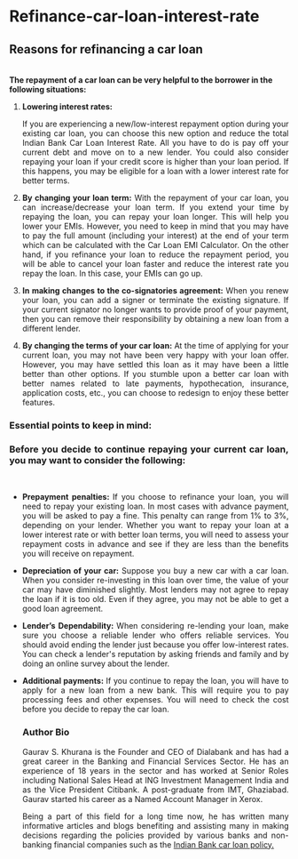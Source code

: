 # Refinance-car-loan-interest-rate
<b><h2> Reasons for refinancing a car loan </b></h2>
<br>
<b>The repayment of a car loan can be very helpful to the borrower in the following situations:</b>
<br>
<p><b><ol><li type ='1'>Lowering interest rates:</b> <p align="justify">If you are experiencing a new/low-interest repayment option during your existing car loan, you can choose this new option and reduce the total Indian Bank Car Loan Interest Rate. All you have to do is pay off your current debt and move on to a new lender. You could also consider repaying your loan if your credit score is higher than your loan period. If this happens, you may be eligible for a loan with a lower interest rate for better terms.</p></li>
<p><b><li><p align="justify">By changing your loan term:</b> With the repayment of your car loan, you can increase/decrease your loan term. If you extend your time by repaying the loan, you can repay your loan longer. This will help you lower your EMIs. However, you need to keep in mind that you may have to pay the full amount (including your interest) at the end of your term which can be calculated with the Car Loan EMI Calculator. On the other hand, if you refinance your loan to reduce the repayment period, you will be able to cancel your loan faster and reduce the interest rate you repay the loan. In this case, your EMIs can go up.</li></p>
 <p> <b> <li><p align="justify">In making changes to the co-signatories agreement:</b> When you renew your loan, you can add a signer or terminate the existing signature. If your current signator no longer wants to provide proof of your payment, then you can remove their responsibility by obtaining a new loan from a different lender.</p></li>
<p> <b> <li><p align="justify">By changing the terms of your car loan:</b> At the time of applying for your current loan, you may not have been very happy with your loan offer. However, you may have settled this loan as it may have been a little better than other options. If you stumble upon a better car loan with better names related to late payments, hypothecation, insurance, application costs, etc., you can choose to redesign to enjoy these better features.</p> </li></ol>
<b><h3>Essential points to keep in mind:</b></h3>
<b><h3><p align="justify">Before you decide to continue repaying your current car loan, you may want to consider the following:</b></h3><br>
<p><b><ul><li><p align="justify">Prepayment penalties: </b>If you choose to refinance your loan, you will need to repay your existing loan. In most cases with advance payment, you will be asked to pay a fine. This penalty can range from 1% to 3%, depending on your lender. Whether you want to repay your loan at a lower interest rate or with better loan terms, you will need to assess your repayment costs in advance and see if they are less than the benefits you will receive on repayment.</p></li>
<p><b><li><p align="justify">Depreciation of your car:</b> Suppose you buy a new car with a car loan. When you consider re-investing in this loan over time, the value of your car may have diminished slightly. Most lenders may not agree to repay the loan if it is too old. Even if they agree, you may not be able to get a good loan agreement.</p></li>
<p><b><li><p align="justify">Lender’s Dependability: </b>When considering re-lending your loan, make sure you choose a reliable lender who offers reliable services. You should avoid ending the lender just because you offer low-interest rates. You can check a lender's reputation by asking friends and family and by doing an online survey about the lender.</p></li>
<p><b><li><p align="justify">Additional payments:</b> If you continue to repay the loan, you will have to apply for a new loan from a new bank. This will require you to pay processing fees and other expenses. You will need to check the cost before you decide to repay the car loan.</p></li></ol>

<h3>Author Bio</h3>
<p align="justify">Gaurav S. Khurana is the Founder and CEO of Dialabank and has had a great career in the Banking and Financial Services Sector. He has an experience of 18 years in the sector and has worked at Senior Roles including National Sales Head at ING Investment Management India and as the Vice President Citibank. A post-graduate from IMT, Ghaziabad. Gaurav started his career as a Named Account Manager in Xerox.
<p align="justify">Being a part of this field for a long time now, he has written many informative articles and blogs benefiting and assisting many in making decisions regarding the policies provided by various banks and non-banking financial companies such as the  <a href ="https://www.dialabank.com/car-loan/indian-bank-car-loan/">Indian Bank car loan policy.
